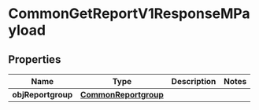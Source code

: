 

# CommonGetReportV1ResponseMPayload

## Properties

Name | Type | Description | Notes
------------ | ------------- | ------------- | -------------
**objReportgroup** | [**CommonReportgroup**](CommonReportgroup.md) |  | 




